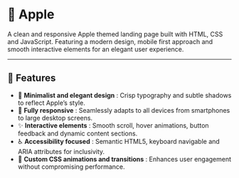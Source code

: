 # 🍏 Apple

A clean and responsive Apple themed landing page built with HTML, CSS and JavaScript. Featuring a modern design, mobile first approach and smooth interactive elements for an elegant user experience.

---

## 🚀 Features  
- 🍎 **Minimalist and elegant design** : Crisp typography and subtle shadows to reflect Apple’s style.  
- 📱 **Fully responsive** : Seamlessly adapts to all devices from smartphones to large desktop screens.  
- ✨ **Interactive elements** : Smooth scroll, hover animations, button feedback and dynamic content sections.  
- ♿ **Accessibility focused** : Semantic HTML5, keyboard navigable and ARIA attributes for inclusivity.  
- 🎨 **Custom CSS animations and transitions** : Enhances user engagement without compromising performance.
